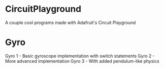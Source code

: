 # CircuitPlayground
A couple cool programs made with Adafruit's Circuit Playground

# Gyro 
Gyro 1 - Basic gyroscope implementation with switch statements
Gyro 2 - More advanced implementation
Gyro 3 - With added pendulum-like physics
